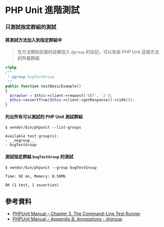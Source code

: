 # PHP Unit 進階測試

### 只測試指定群組的測試

#### 將測試方法加入到指定群組中

> 在方法類別前面的註解加入 `@group` 的註記，可以告訴 PHP Unit 這個方法的所屬群組


```php
<?php
/**
 * @group bugTestGroup
 */
public function testBasicExample()
{
  $crawler = $this->client->request('GET', '/');
  $this->assertTrue($this->client->getResponse()->isOk());
}
```

#### 列出所有可以測試的 PHP Unit 測試群組

```shell
$ vendor/bin/phpunit --list-groups

Available test group(s):
- __nogroup__
- bugTestGroup
```

#### 測試指定群組 `bugTestGroup` 的測試

```shell
$ vendor/bin/phpunit --group bugTestGroup

Time: 92 ms, Memory: 8.50Mb

OK (1 test, 1 assertion)
```


## 參考資料
* [PHPUnit Manual – Chapter 3. The Command-Line Test Runner](https://phpunit.de/manual/current/en/textui.html)
* [PHPUnit Manual – Appendix B. Annotations - @group](https://phpunit.de/manual/current/en/appendixes.annotations.html#appendixes.annotations.group)
